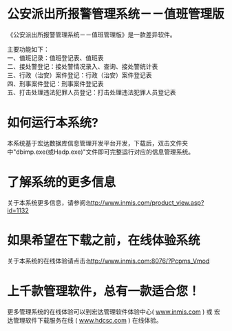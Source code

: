 # 公安派出所报警管理系统－－值班管理版

《公安派出所报警管理系统－－值班管理版》是一款差异软件。

主要功能如下：  
一、值班记录：值班登记表、值班表  
二、接处警登记：接处警情况录入、查询、接处警统计表  
三、行政（治安）案件登记：行政（治安）案件登记表  
四、刑事案件登记：刑事案件登记表  
五、打击处理违法犯罪人员登记：打击处理违法犯罪人员登记表  

# 如何运行本系统?

本系统基于宏达数据库信息管理开发平台开发，下载后，双击文件夹中"dbimp.exe(或Hadp.exe)"文件即可完整运行对应的信息管理系统。

# 了解系统的更多信息

关于本系统更多信息，请参阅:http://www.inmis.com/product_view.asp?id=1132

# 如果希望在下载之前，在线体验系统

关于本系统的在线体验请点击:http://www.inmis.com:8076/?Pcpms_Vmod

# 上千款管理软件，总有一款适合您！

更多管理系统的在线体验可以到宏达管理软件体验中心( www.inmis.com ) 或 宏达管理软件下载服务在线 ( www.hdcsc.com ) 在线体验。

